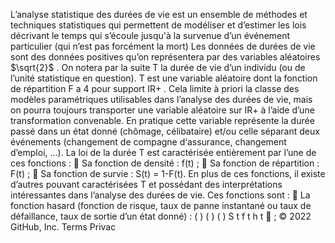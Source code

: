 L’analyse statistique des durées de vie est un ensemble de méthodes et techniques
statistiques qui permettent de modéliser et d’estimer les lois décrivant le temps qui s’écoule
jusqu'à la survenue d’un événement particulier (qui n’est pas forcément la mort)
Les données de durées de vie sont des données positives qu’on représentera par des
variables aléatoires $`\sqrt{2}`$
. On notera par la suite T la durée de vie d’un individu (ou de
l’unité statistique en question). T est une variable aléatoire dont la fonction de répartition F a 
4
pour support IR+
. Cela limite à priori la classe des modèles paramétriques utilisables dans
l’analyse des durées de vie, mais on pourra toujours transporter une variable aléatoire sur IR+
à l’aide d’une transformation convenable. En pratique cette variable représente la durée passé
dans un état donné (chômage, célibataire) et/ou celle séparant deux événements (changement
de compagne d‘assurance, changement d’emploi, …).
 La loi de la durée T est caractérisée entièrement par l’une de ces fonctions :
 Sa fonction de densité : f(t) ;
 Sa fonction de répartition : F(t) ;
 Sa fonction de survie : S(t) = 1-F(t).
En plus de ces fonctions, il existe d’autres pouvant caractérisées T et possédant des
interprétations intéressantes dans l’analyse des durées de vie. Ces fonctions sont :
 La fonction hasard (fonction de risque, taux de panne instantané ou taux de défaillance,
taux de sortie d’un état donné) :
( )
( )
( )
S t
f t
h t  ; 
© 2022 GitHub, Inc.
Terms
Privac
